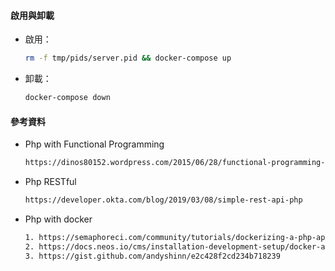 #### 啟用與卸載

- 啟用：

  ````sh
  rm -f tmp/pids/server.pid && docker-compose up
  ````

- 卸載：

  ````sh
  docker-compose down
  ````

#### 參考資料

- Php with Functional Programming

  ````txt
  https://dinos80152.wordpress.com/2015/06/28/functional-programming-in-php-lambda/
  ````

- Php RESTful

  ````txt
  https://developer.okta.com/blog/2019/03/08/simple-rest-api-php
  ````

- Php with docker

  ````txt
  1. https://semaphoreci.com/community/tutorials/dockerizing-a-php-application
  2. https://docs.neos.io/cms/installation-development-setup/docker-and-docker-compose-setup
  3. https://gist.github.com/andyshinn/e2c428f2cd234b718239
  ````

  



